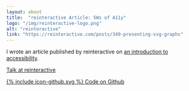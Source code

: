```yaml
---
layout: about
title:  "reinteractive Article: 5Ws of A11y"
logo: "/img/reinteractive-logo.png"
alt: "reinteractive"
link: "https://reinteractive.com/posts/349-presenting-svg-graphs"
---
```


I wrote an article published by reinteractive on [an introduction to accessibility](/publications/#reinteractive-5-ws-a11y-2017).

[Talk at reinteractive](/presentations/#five-ws-a11y)

[<span class="icon icon--github">{% include icon-github.svg %}</span> Code on Github](https://github.com/Rhiana/a11y_demo)
